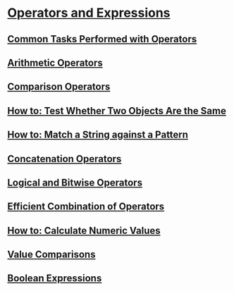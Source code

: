 # [Operators and Expressions](index.md)
## [Common Tasks Performed with Operators](common-tasks-performed-with-visual-basic-operators.md)
## [Arithmetic Operators](arithmetic-operators.md)
## [Comparison Operators](comparison-operators.md)
## [How to: Test Whether Two Objects Are the Same](how-to-test-whether-two-objects-are-the-same.md)
## [How to: Match a String against a Pattern](how-to-match-a-string-against-a-pattern.md)
## [Concatenation Operators](concatenation-operators.md)
## [Logical and Bitwise Operators](logical-and-bitwise-operators.md)
## [Efficient Combination of Operators](efficient-combination-of-operators.md)
## [How to: Calculate Numeric Values](how-to-calculate-numeric-values.md)
## [Value Comparisons](value-comparisons.md)
## [Boolean Expressions](boolean-expressions.md)
